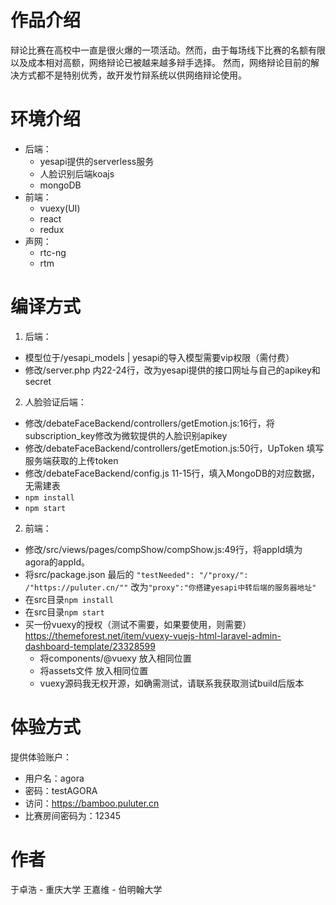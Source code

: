 # 作品介绍
辩论比赛在高校中一直是很火爆的一项活动。然而，由于每场线下比赛的名额有限以及成本相对高额，网络辩论已被越来越多辩手选择。
然而，网络辩论目前的解决方式都不是特别优秀，故开发竹辩系统以供网络辩论使用。

# 环境介绍
- 后端：
  - yesapi提供的serverless服务
  - 人脸识别后端koajs
  - mongoDB
- 前端：
  - vuexy(UI)
  - react
  - redux
- 声网：
  - rtc-ng
  - rtm

# 编译方式
1. 后端：

- 模型位于/yesapi_models | yesapi的导入模型需要vip权限（需付费）
- 修改/server.php 内22-24行，改为yesapi提供的接口网址与自己的apikey和secret

2. 人脸验证后端：

- 修改/debateFaceBackend/controllers/getEmotion.js:16行，将subscription_key修改为微软提供的人脸识别apikey
- 修改/debateFaceBackend/controllers/getEmotion.js:50行，UpToken 填写服务端获取的上传token
- 修改/debateFaceBackend/config.js 11-15行，填入MongoDB的对应数据，无需建表
- ```npm install```
- ``` npm start ```

2. 前端：
- 修改/src/views/pages/compShow/compShow.js:49行，将appId填为agora的appId。
- 将src/package.json 最后的   ```"testNeeded": "/"proxy/": /"https://puluter.cn/""``` 改为```"proxy":"你搭建yesapi中转后端的服务器地址"```
- 在src目录```npm install```
- 在src目录```npm start```
- 买一份vuexy的授权（测试不需要，如果要使用，则需要）https://themeforest.net/item/vuexy-vuejs-html-laravel-admin-dashboard-template/23328599
  - 将components/@vuexy 放入相同位置
  - 将assets文件 放入相同位置
  - vuexy源码我无权开源，如确需测试，请联系我获取测试build后版本

# 体验方式
提供体验账户：
- 用户名：agora
- 密码：testAGORA
- 访问：https://bamboo.puluter.cn
- 比赛房间密码为：12345

# 作者
于卓浩 - 重庆大学
王嘉维 - 伯明翰大学